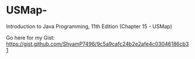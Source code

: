 # USMap-
Introduction to Java Programming, 11th Edition (Chapter 15 - USMap)

Go here for my Gist:
https://gist.github.com/ShyamP7496/9c5a9cafc24b2e2afe4c03046186cb31
